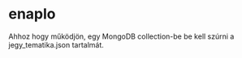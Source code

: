 # enaplo

Ahhoz hogy működjön, egy MongoDB collection-be be kell szúrni a jegy_tematika.json tartalmát.
